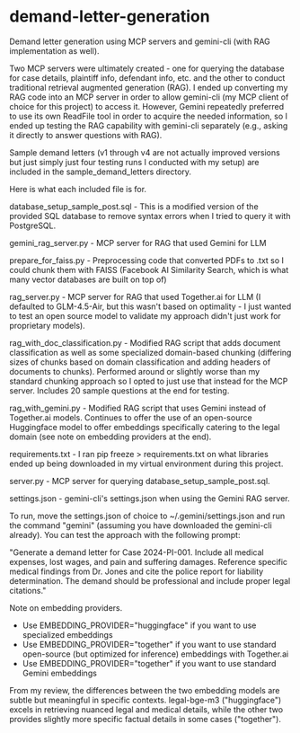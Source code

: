 # demand-letter-generation
Demand letter generation using MCP servers and gemini-cli (with RAG implementation as well).

Two MCP servers were ultimately created - one for querying the database for case details, plaintiff info, defendant info, etc. and the other to conduct traditional retrieval augmented generation (RAG). I ended up converting my RAG code into an MCP server in order to allow gemini-cli (my MCP client of choice for this project) to access it. However, Gemini repeatedly preferred to use its own ReadFile tool in order to acquire the needed information, so I ended up testing the RAG capability with gemini-cli separately (e.g., asking it directly to answer questions with RAG).

Sample demand letters (v1 through v4 are not actually improved versions but just simply just four testing runs I conducted with my setup) are included in the sample_demand_letters directory.

Here is what each included file is for.

database_setup_sample_post.sql - This is a modified version of the provided SQL database to remove syntax errors when I tried to query it with PostgreSQL.

gemini_rag_server.py - MCP server for RAG that used Gemini for LLM

prepare_for_faiss.py - Preprocessing code that converted PDFs to .txt so I could chunk them with FAISS (Facebook AI Similarity Search, which is what many vector databases are built on top of)

rag_server.py - MCP server for RAG that used Together.ai for LLM (I defaulted to GLM-4.5-Air, but this wasn't based on optimality - I just wanted to test an open source model to validate my approach didn't just work for proprietary models).

rag_with_doc_classification.py - Modified RAG script that adds document classification as well as some specialized domain-based chunking (differing sizes of chunks based on domain classification and adding headers of documents to chunks). Performed around or slightly worse than my standard chunking approach so I opted to just use that instead for the MCP server. Includes 20 sample questions at the end for testing.

rag_with_gemini.py - Modified RAG script that uses Gemini instead of Together.ai models. Continues to offer the use of an open-source Huggingface model to offer embeddings specifically catering to the legal domain (see note on embedding providers at the end).

requirements.txt - I ran pip freeze > requirements.txt on what libraries ended up being downloaded in my virtual environment during this project.

server.py - MCP server for querying database_setup_sample_post.sql.

settings.json - gemini-cli's settings.json when using the Gemini RAG server.

To run, move the settings.json of choice to ~/.gemini/settings.json and run the command "gemini" (assuming you have downloaded the gemini-cli already). You can test the approach with the following prompt:

"Generate a demand letter for Case 2024-PI-001. Include all medical expenses, lost wages, and pain and suffering damages. Reference specific medical findings from Dr. Jones and cite the police report for liability determination. The demand should be professional and include proper legal citations."

Note on embedding providers.
- Use EMBEDDING_PROVIDER="huggingface" if you want to use specialized embeddings
- Use EMBEDDING_PROVIDER="together" if you want to use standard open-source (but optimized for inference) embeddings with Together.ai
- Use EMBEDDING_PROVIDER="together" if you want to use standard Gemini embeddings

From my review, the differences between the two embedding models are subtle but meaningful in specific contexts. legal-bge-m3 ("huggingface") excels in retrieving nuanced legal and medical details, while the other two provides slightly more specific factual details in some cases ("together").

